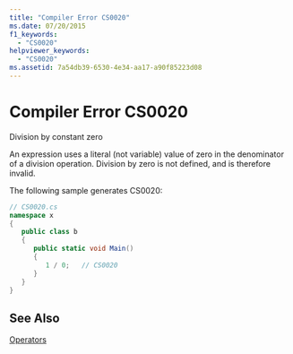 ```yaml
---
title: "Compiler Error CS0020"
ms.date: 07/20/2015
f1_keywords: 
  - "CS0020"
helpviewer_keywords: 
  - "CS0020"
ms.assetid: 7a54db39-6530-4e34-aa17-a90f85223d08
---
```

# Compiler Error CS0020
Division by constant zero  
  
 An expression uses a literal (not variable) value of zero in the denominator of a division operation. Division by zero is not defined, and is therefore invalid.  
  
 The following sample generates CS0020:  
  
```csharp  
// CS0020.cs  
namespace x  
{  
   public class b  
   {  
      public static void Main()  
      {  
         1 / 0;   // CS0020  
      }  
   }  
}  
```  
  
## See Also  
 [Operators](../../csharp/programming-guide/statements-expressions-operators/operators.md)
